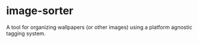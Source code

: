 # image-sorter
A tool for organizing wallpapers (or other images)  using a platform agnostic tagging system.
